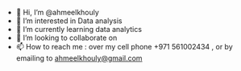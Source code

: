 - 👋 Hi, I’m @ahmeelkhouly
- 👀 I’m interested in Data analysis 
- 🌱 I’m currently learning data analytics
- 💞️ I’m looking to collaborate on 
- 📫 How to reach me : over my cell phone +971 561002434 , or by emailing to ahmeelkhouly@gmail.com

<!---
ahmeelkhouly/ahmeelkhouly is a ✨ special ✨ repository because its `README.md` (this file) appears on your GitHub profile.
You can click the Preview link to take a look at your changes.
--->
